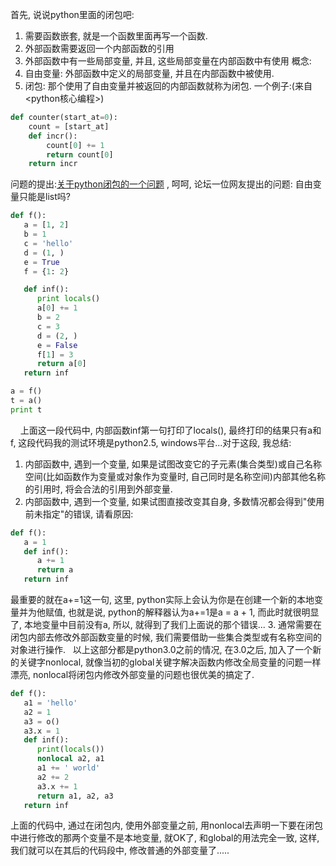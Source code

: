 首先, 说说python里面的闭包吧:
1. 需要函数嵌套, 就是一个函数里面再写一个函数.
2. 外部函数需要返回一个内部函数的引用
3. 外部函数中有一些局部变量, 并且, 这些局部变量在内部函数中有使用
概念:
1. 自由变量: 外部函数中定义的局部变量, 并且在内部函数中被使用.
2. 闭包: 那个使用了自由变量并被返回的内部函数就称为闭包.
一个例子:(来自<python核心编程>)

```python
def counter(start_at=0): 
    count = [start_at] 
    def incr():
        count[0] += 1
        return count[0]
    return incr
```

问题的提出:[关于python闭包的一个问题](http://topic.csdn.net/u/20100207/16/9486bdda-cf31-4e4d-8486-957477a2d6c2.html?seed=59820191&r=63332596#r_63332596) , 呵呵, 论坛一位网友提出的问题: 自由变量只能是list吗?
 
 

```python
def f():
   a = [1, 2]
   b = 1
   c = 'hello'
   d = (1, )
   e = True
   f = {1: 2}

   def inf():
      print locals()
      a[0] += 1
      b = 2
      c = 3
      d = (2, )
      e = False
      f[1] = 3
      return a[0]
   return inf

a = f()
t = a()
print t
```
 
 
上面这一段代码中, 内部函数inf第一句打印了locals(), 最终打印的结果只有a和f, 这段代码我的测试环境是python2.5, windows平台...对于这段, 我总结:
1. 内部函数中, 遇到一个变量, 如果是试图改变它的子元素(集合类型)或自己名称空间(比如函数作为变量或对象作为变量时, 自己同时是名称空间)内部其他名称的引用时, 将会合法的引用到外部变量.
2. 内部函数中, 遇到一个变量, 如果试图直接改变其自身, 多数情况都会得到"使用前未指定"的错误, 请看原因:

```python
def f():
   a = 1
   def inf():
      a += 1
      return a
   return inf
```

最重要的就在a+=1这一句, 这里, python实际上会认为你是在创建一个新的本地变量并为他赋值, 也就是说, python的解释器认为a+=1是a = a + 1, 而此时就很明显了, 本地变量中目前没有a, 所以, 就得到了我们上面说的那个错误...
3. 通常需要在闭包内部去修改外部函数变量的时候, 我们需要借助一些集合类型或有名称空间的对象进行操作.
 
以上这部分都是python3.0之前的情况, 在3.0之后, 加入了一个新的关键字nonlocal, 就像当初的global关键字解决函数内修改全局变量的问题一样漂亮, nonlocal将闭包内修改外部变量的问题也很优美的搞定了.

```python
def f():
   a1 = 'hello'
   a2 = 1
   a3 = o()
   a3.x = 1
   def inf():
      print(locals())
      nonlocal a2, a1
      a1 += ' world'
      a2 += 2
      a3.x += 1
      return a1, a2, a3
   return inf
```

上面的代码中, 通过在闭包内, 使用外部变量之前, 用nonlocal去声明一下要在闭包中进行修改的那两个变量不是本地变量, 就OK了, 和global的用法完全一致, 这样, 我们就可以在其后的代码段中, 修改普通的外部变量了.....
